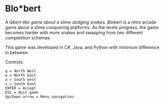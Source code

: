 # Blo*bert
A Q*bert-like game about a slime dodging snakes.
Blo*bert is a retro arcade game about a slime conquering platforms.
As the levels progress, the game becomes harder with more snakes and swapping from two different completition schemas.

This game was developed in C#, Java, and Python with minimum difference in between.

Controls:
```
q = North West
w = North East
a = South west
s = South East
ENTER = Accept
ESC = Quit game
Up/Down arrow = Menu navigation.
```
